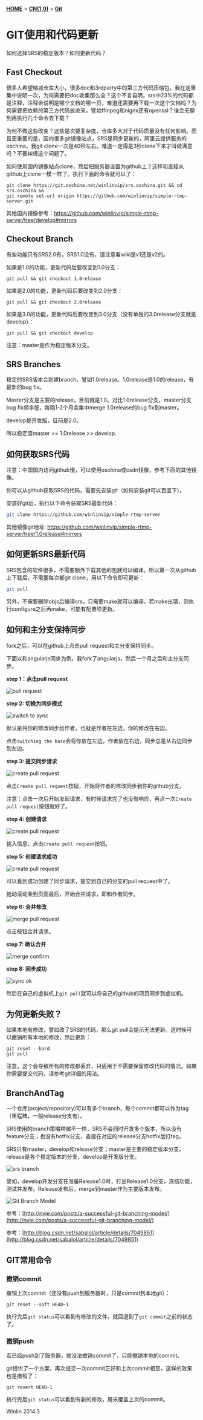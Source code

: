 [**HOME**](Home) > [**CN(1.0)**](v1_CN_Home) > [**Git**](v1_CN_Git)

# GIT使用和代码更新

如何选择SRS的稳定版本？如何更新代码？

## Fast Checkout

很多人希望缩减仓库大小，很多doc和3rdparty中的第三方代码压缩包。我在这里集中说明一次，为何需要把doc收集那么全？这个不言自明，srs中23%的代码都是注释，注释会说明是哪个文档的哪一页，难道还需要再下载一次这个文档吗？为何需要把依赖的第三方代码放进来，譬如ffmpeg和nignx还有openssl？谁会无聊到再执行几个命令去下载？

为何不做这些改变？这些是次要复杂度，仓库多大对于代码质量没有任何影响。而且更重要的是，国内很多git镜像站点，SRS是同步更新的，阿里云提供服务的oschina，我git clone一次是40秒左右。难道一定得是3秒clone下来才叫做满意吗？不要纠缠这个问题了。

如何使用国内镜像站点clone，然后把服务器设置为github上？这样和直接从github上clone一模一样了。执行下面的命令就可以了：

```
git clone https://git.oschina.net/winlinvip/srs.oschina.git && cd srs.oschina &&
git remote set-url origin https://github.com/winlinvip/simple-rtmp-server.git
```

其他国内镜像参考：https://github.com/winlinvip/simple-rtmp-server/tree/develop#mirrors

## Checkout Branch

有些功能只有SRS2.0有，SRS1.0没有，请注意看wiki是v1还是v2的。

如果是1.0的功能，更新代码后要改变到1.0分支：

```
git pull && git checkout 1.0release
```

如果是2.0的功能，更新代码后要改变到2.0分支：

```
git pull && git checkout 2.0release
```

如果是3.0的功能，更新代码后要改变到3.0分支（没有单独的3.0release分支就是develop）：

```
git pull && git checkout develop
```

注意：master是作为稳定版本分支。

## SRS Branches

稳定的SRS版本会新建branch，譬如1.0release。1.0release是1.0的release，有最新的bug fix。

Master分支是主要的release，目前就是1.0。对比1.0release分支，master分支bug fix频率低，每隔1-2个月会集中merge 1.0release的bug fix到master。

develop是开发版，目前是2.0。

所以稳定度master >= 1.0release >> develop.

## 如何获取SRS代码

注意：中国国内访问github慢，可以使用oschina或csdn镜像，参考下面的其他镜像。

你可以从github获取SRS的代码，需要先安装git（如何安装git可以百度下）。

安装好git后，执行以下命令获取SRS最新代码：

```bash
git clone https://github.com/winlinvip/simple-rtmp-server
```

其他镜像git地址: https://github.com/winlinvip/simple-rtmp-server/tree/1.0release#mirrors

## 如何更新SRS最新代码

SRS包含的软件很多，不需要额外下载其他的包就可以编译。所以第一次从github上下载后，不需要每次都git clone，用以下命令即可更新：

```bash
git pull
```

另外，不需要删除objs后编译srs，只需要make就可以编译。若make出错，则执行configure之后再make，可能有配置项更新。

## 如何和主分支保持同步

fork之后，可以在github上点击pull request和主分支保持同步。

下面以和angularjs同步为例，我fork了angularjs，然后一个月之后和主分支同步。

**step 1：点击pull request**

![pull request](http://winlinvip.github.io/srs.release/wiki/images/sync.master/01.pull.png)

**step 2: 切换为同步模式**

![switch to sync](http://winlinvip.github.io/srs.release/wiki/images/sync.master/02.switch.png)

默认是将你的修改同步给作者，也就是作者在左边，你的修改在右边。

点击`switching the base`会将你放在左边，作者放在右边，同步总是从右边同步到左边。

**step 3: 提交同步请求**

![create pull request](http://winlinvip.github.io/srs.release/wiki/images/sync.master/03.create.png)

点击`Create pull request`按钮，开始将作者的修改同步到你的github分支。

注意：点击一次后开始发起请求，有时候请求完了也没有响应，再点一次`Create pull request`按钮就好了。

**step 4: 创建请求**

![create pull request](http://winlinvip.github.io/srs.release/wiki/images/sync.master/04.create2.png)

输入信息，点击`Create pull request`按钮。

**step 5: 创建请求成功**

![create pull request](http://winlinvip.github.io/srs.release/wiki/images/sync.master/05.create3.png)

可以看到成功创建了同步请求，提交到自己的分支的pull request中了。

拖动滚动条到页面最后，开始合并请求，即和作者同步。

**step 6: 合并修改**

![merge pull request](http://winlinvip.github.io/srs.release/wiki/images/sync.master/06.merge.png)

点击按钮合并请求。

**step 7: 确认合并**

![merge confirm](http://winlinvip.github.io/srs.release/wiki/images/sync.master/07.merge2.png)

**step 8: 同步成功**

![sync ok](http://winlinvip.github.io/srs.release/wiki/images/sync.master/08.ok.png)

然后在自己的虚拟机上`git pull`就可以将自己的github的项目同步到虚拟机。

## 为何更新失败？

如果本地有修改，譬如改了SRS的代码，那么git pull会提示无法更新。这时候可以撤销所有本地的修改，然后更新：

```
git reset --hard
git pull
```

注意，这个会导致所有的修改都丢弃，只适用于不需要保留修改代码的情况。如果你需要提交代码，请参考git详细的用法。

## BranchAndTag

一个仓库(project/repository)可以有多个branch，每个commit都可以作为tag（里程碑，一般release分支有）。

SRS使用的branch策略稍微不一样，SRS不会同时开发多个版本，所以没有feature分支；也没有hotfix分支，直接在对应的release分支hotfix后打tag。

SRS只有master，develop和release分支；master是主要的稳定版本分支，release是各个稳定版本的分支，develop是开发版分支。

![srs branch](http://winlinvip.github.io/srs.release/wiki/images/srs.branches.png)

譬如，develop开发分支在准备Release1.0时，打出Release1.0分支，冻结功能，测试并发布。Release发布后，merge到master作为主要版本发布。

![Git Branch Model](http://winlinvip.github.io/srs.release/wiki/images/git.branch.png)

参考：[http://nvie.com/posts/a-successful-git-branching-model/](http://nvie.com/posts/a-successful-git-branching-model/)

参考：[http://blog.csdn.net/sabalol/article/details/7049851](http://blog.csdn.net/sabalol/article/details/7049851)

## GIT常用命令

### 撤销commit

撤销上次commit（还没有push到服务器时，只是commit到本地git）：

```
git reset --soft HEAD~1
```

执行完后`git status`可以看到有修改的文件，就回退到了`git commit`之前的状态了。

### 撤销push

若已经push到了服务器，就没法撤销commit了，只能撤销本地的commit。

git提供了一个方案，再次提交一次commit正好和上次commit相反，这样的效果也是撤销了：

```
git revert HEAD~1
```

执行完后`git status`可以看到有新的修改，用来覆盖上次的commit。

Winlin 2014.3